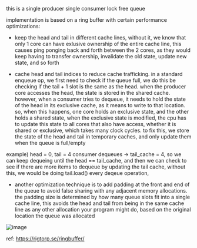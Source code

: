this is a single producer single consumer lock free queue 

implementation is based on a ring buffer with certain performance optimizations: 

- keep the head and tail in different cache lines, without it, we know that only 1 core can have exlusive ownership of the entire cache line, this causes ping ponging back and forth between the 2 cores, as they would keep having to transfer ownership, invalidate the old state, update new state, and so forth 

- cache head and tail indices to reduce cache trafficking. in a standard enqueue op, we first need to check if the queue full, we do this be checking if the tail + 1 slot is the same as the head. when the producer core accesses the head, the state is stored in the shared cache. however, when a consumer tries to dequeue, it needs to hold the state of the head in its exclusive cache, as it means to write to that location. so, when this happens, one core holds an exclusive state, and the other holds a shared state, when the exclusive state is modified, the cpu has to update this state to all cores that also have access, whether it is shared or exclusive, which takes many clock cycles. to fix this, we store the state of the head and tail in temporary caches, and only update them when the queue is full/empty

example) 
head = 0, tail = 4 
consumer dequeues -> tail_cache = 4, so we can keep dequeing until the head == tail_cache, and then we can check to see if there are more items to dequeue by updating the tail cache, without this, we would be doing tail.load() every deqeue operation, 

- another optimization technique is to add padding at the front and end of the queue to avoid false sharing with any adjacent memory allocations. the padding size is determined by how many queue slots fit into a single cache line, this avoids the head and tail from being in the same cache line as any other allocation your program might do, based on the original location the queue was allocated



![image](https://github.com/user-attachments/assets/81062fe4-fb20-4291-ae5f-f96b354d1701)


ref: https://rigtorp.se/ringbuffer/
